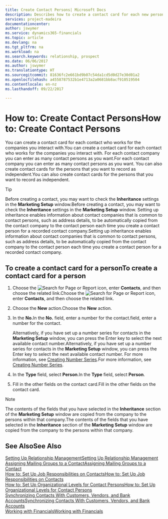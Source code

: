 ```yaml
---
title: Create Contact Persons| Microsoft Docs
description: Describes how to create a contact card for each new person or prospect you interact with or have a business relationship with.
services: project-madeira
documentationcenter: 
author: jswymer
ms.service: dynamics365-financials
ms.topic: article
ms.devlang: na
ms.tgt_pltfrm: na
ms.workload: na
ms.search.keywords: relationship, prospect
ms.date: 06/06/2017
ms.author: jswymer
ms.translationtype: HT
ms.sourcegitcommit: 81636fc2e661bd9b07c54da1cd5d0d27e30d01a2
ms.openlocfilehash: a4558787532b1e4713a2a0681bb8acf910519504
ms.contentlocale: en-nz
ms.lasthandoff: 09/22/2017

---
```

# <a name="how-to-create-contact-persons"></a><span data-ttu-id="241b3-103">How to: Create Contact Persons</span><span class="sxs-lookup"><span data-stu-id="241b3-103">How to: Create Contact Persons</span></span>
<span data-ttu-id="241b3-104">You can create a contact card for each contact who works for the companies you interact with.</span><span class="sxs-lookup"><span data-stu-id="241b3-104">You can create a contact card for each contact who works for the companies you interact with.</span></span> <span data-ttu-id="241b3-105">For each contact company you can enter as many contact persons as you want.</span><span class="sxs-lookup"><span data-stu-id="241b3-105">For each contact company you can enter as many contact persons as you want.</span></span> <span data-ttu-id="241b3-106">You can also create contact cards for the persons that you want to record as independent.</span><span class="sxs-lookup"><span data-stu-id="241b3-106">You can also create contact cards for the persons that you want to record as independent.</span></span>

> [!TIP]  
>   <span data-ttu-id="241b3-107">Before creating a contact, you may want to check the **Inheritance** settings in the **Marketing Setup** window.</span><span class="sxs-lookup"><span data-stu-id="241b3-107">Before creating a contact, you may want to check the **Inheritance** settings in the **Marketing Setup** window.</span></span> <span data-ttu-id="241b3-108">Setting up inheritance enables information about contact companies that is common to contact persons, such as address details, to be automatically copied from the contact company to the contact person each time you create a contact person for a recorded contact company.</span><span class="sxs-lookup"><span data-stu-id="241b3-108">Setting up inheritance enables information about contact companies that is common to contact persons, such as address details, to be automatically copied from the contact company to the contact person each time you create a contact person for a recorded contact company.</span></span>

## <a name="to-create-a-contact-card-for-a-person"></a><span data-ttu-id="241b3-109">To create a contact card for a person</span><span class="sxs-lookup"><span data-stu-id="241b3-109">To create a contact card for a person</span></span>
1. <span data-ttu-id="241b3-110">Choose the ![Search for Page or Report](media/ui-search/search_small.png "Search for Page or Report icon") icon, enter **Contacts**, and then choose the related link.</span><span class="sxs-lookup"><span data-stu-id="241b3-110">Choose the ![Search for Page or Report](media/ui-search/search_small.png "Search for Page or Report icon") icon, enter **Contacts**, and then choose the related link.</span></span>
2. <span data-ttu-id="241b3-111">Choose the **New** action.</span><span class="sxs-lookup"><span data-stu-id="241b3-111">Choose the **New** action.</span></span>
3. <span data-ttu-id="241b3-112">In the **No.**</span><span class="sxs-lookup"><span data-stu-id="241b3-112">In the **No.**</span></span> <span data-ttu-id="241b3-113">field, enter a number for the contact.</span><span class="sxs-lookup"><span data-stu-id="241b3-113">field, enter a number for the contact.</span></span>

    <span data-ttu-id="241b3-114">Alternatively, if you have set up a number series for contacts in the **Marketing Setup** window, you can press the Enter key to select the next available contact number.</span><span class="sxs-lookup"><span data-stu-id="241b3-114">Alternatively, if you have set up a number series for contacts in the **Marketing Setup** window, you can press the Enter key to select the next available contact number.</span></span> <span data-ttu-id="241b3-115">For more information, see [Creating Number Series](ui-create-number-series.md).</span><span class="sxs-lookup"><span data-stu-id="241b3-115">For more information, see [Creating Number Series](ui-create-number-series.md).</span></span>
4. <span data-ttu-id="241b3-116">In the **Type** field, select **Person**.</span><span class="sxs-lookup"><span data-stu-id="241b3-116">In the **Type** field, select **Person**.</span></span>
5. <span data-ttu-id="241b3-117">Fill in the other fields on the contact card.</span><span class="sxs-lookup"><span data-stu-id="241b3-117">Fill in the other fields on the contact card.</span></span>

> [!NOTE]  
>   <span data-ttu-id="241b3-118">The contents of the fields that you have selected in the **Inheritance** section of the **Marketing Setup** window are copied from the company to the persons within that company.</span><span class="sxs-lookup"><span data-stu-id="241b3-118">The contents of the fields that you have selected in the **Inheritance** section of the **Marketing Setup** window are copied from the company to the persons within that company.</span></span>

## <a name="see-also"></a><span data-ttu-id="241b3-119">See Also</span><span class="sxs-lookup"><span data-stu-id="241b3-119">See Also</span></span>
[<span data-ttu-id="241b3-120">Setting Up Relationship Management</span><span class="sxs-lookup"><span data-stu-id="241b3-120">Setting Up Relationship Management</span></span>](marketing-setup-marketing.md)  
[<span data-ttu-id="241b3-121">Assigning Mailing Groups to a Contact</span><span class="sxs-lookup"><span data-stu-id="241b3-121">Assigning Mailing Groups to a Contact</span></span>](marketing-mailing-groups.md#AssignMailGroupContact)  
[<span data-ttu-id="241b3-122">How to: Set Up Job Responsibilities on Contacts</span><span class="sxs-lookup"><span data-stu-id="241b3-122">How to: Set Up Job Responsibilities on Contacts</span></span>](marketing-job-responsibilities.md)  
[<span data-ttu-id="241b3-123">How to: Set Up Organizational Levels for Contact Persons</span><span class="sxs-lookup"><span data-stu-id="241b3-123">How to: Set Up Organizational Levels for Contact Persons</span></span>](marketing-organizational-levels.md)  
[<span data-ttu-id="241b3-124">Synchronizing Contacts With Customers, Vendors, and Bank Accounts</span><span class="sxs-lookup"><span data-stu-id="241b3-124">Synchronizing Contacts With Customers, Vendors, and Bank Accounts</span></span>](marketing-synchronize-contacts-customers-vendors-bank-accounts.md)  
[<span data-ttu-id="241b3-125">Working with Financials</span><span class="sxs-lookup"><span data-stu-id="241b3-125">Working with Financials</span></span>](ui-work-product.md)  

